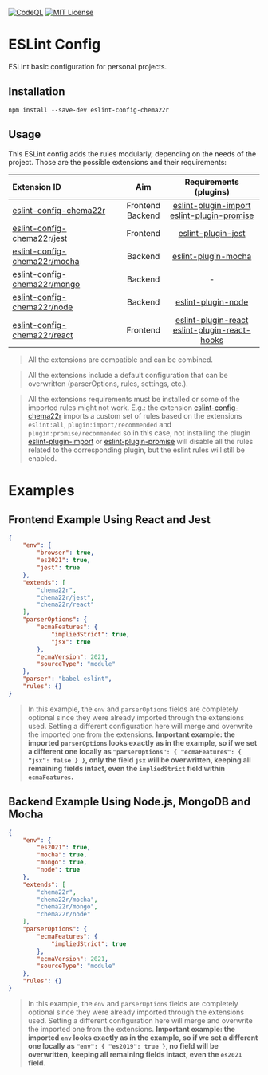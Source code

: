 [![CodeQL](https://github.com/Chema22R/eslint-config/actions/workflows/codeql-analysis.yml/badge.svg)](https://github.com/Chema22R/eslint-config/actions/workflows/codeql-analysis.yml)
[![MIT License](https://camo.githubusercontent.com/d59450139b6d354f15a2252a47b457bb2cc43828/68747470733a2f2f696d672e736869656c64732e696f2f6e706d2f6c2f7365727665726c6573732e737667)](LICENSE)

# ESLint Config

ESLint basic configuration for personal projects.


## Installation

```
npm install --save-dev eslint-config-chema22r
```


## Usage

This ESLint config adds the rules modularly, depending on the needs of the project. Those are the possible extensions and their requirements:

| Extension ID | Aim | Requirements (plugins) |
|:-------------|:------------:|:-----------------------:|
| [eslint-config-chema22r](./index.js) | Frontend <br/> Backend | [eslint-plugin-import](https://www.npmjs.com/package/eslint-plugin-import) <br/> [eslint-plugin-promise](https://www.npmjs.com/package/eslint-plugin-promise) |
| [eslint-config-chema22r/jest](./jest.js) | Frontend | [eslint-plugin-jest](https://www.npmjs.com/package/eslint-plugin-jest) |
| [eslint-config-chema22r/mocha](./mocha.js) | Backend | [eslint-plugin-mocha](https://www.npmjs.com/package/eslint-plugin-mocha) |
| [eslint-config-chema22r/mongo](./mongo.js) | Backend | - |
| [eslint-config-chema22r/node](./node.js) | Backend | [eslint-plugin-node](https://www.npmjs.com/package/eslint-plugin-node) |
| [eslint-config-chema22r/react](./react.js) | Frontend | [eslint-plugin-react](https://www.npmjs.com/package/eslint-plugin-react) <br/> [eslint-plugin-react-hooks](https://www.npmjs.com/package/eslint-plugin-react-hooks) |

> All the extensions are compatible and can be combined.

> All the extensions include a default configuration that can be overwritten (parserOptions, rules, settings, etc.).

> All the extensions requirements must be installed or some of the imported rules might not work. E.g.: the extension [eslint-config-chema22r](./index.js) imports a custom set of rules based on the extensions `eslint:all`, `plugin:import/recommended` and `plugin:promise/recommended` so in this case, not installing the plugin [eslint-plugin-import](https://www.npmjs.com/package/eslint-plugin-import) or [eslint-plugin-promise](https://www.npmjs.com/package/eslint-plugin-promise) will disable all the rules related to the corresponding plugin, but the eslint rules will still be enabled.


# Examples

## Frontend Example Using React and Jest

```json
{
    "env": {
        "browser": true,
        "es2021": true,
        "jest": true
    },
    "extends": [
        "chema22r",
        "chema22r/jest",
        "chema22r/react"
    ],
    "parserOptions": {
        "ecmaFeatures": {
            "impliedStrict": true,
            "jsx": true
        },
        "ecmaVersion": 2021,
        "sourceType": "module"
    },
    "parser": "babel-eslint",
    "rules": {}
}
```

> In this example, the `env` and `parserOptions` fields are completely optional since they were already imported through the extensions used. Setting a different configuration here will merge and overwrite the imported one from the extensions. **Important example: the imported `parserOptions` looks exactly as in the example, so if we set a different one locally as `"parserOptions": { "ecmaFeatures": { "jsx": false } }`, only the field `jsx` will be overwritten, keeping all remaining fields intact, even the `impliedStrict` field within `ecmaFeatures`.**

## Backend Example Using Node.js, MongoDB and Mocha

```json
{
    "env": {
        "es2021": true,
        "mocha": true,
        "mongo": true,
        "node": true
    },
    "extends": [
        "chema22r",
        "chema22r/mocha",
        "chema22r/mongo",
        "chema22r/node"
    ],
    "parserOptions": {
        "ecmaFeatures": {
            "impliedStrict": true
        },
        "ecmaVersion": 2021,
        "sourceType": "module"
    },
    "rules": {}
}
```

> In this example, the `env` and `parserOptions` fields are completely optional since they were already imported through the extensions used. Setting a different configuration here will merge and overwrite the imported one from the extensions. **Important example: the imported `env` looks exactly as in the example, so if we set a different one locally as `"env": { "es2019": true }`, no field will be overwritten, keeping all remaining fields intact, even the `es2021` field.**
